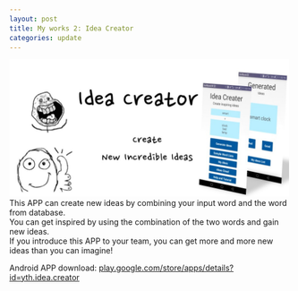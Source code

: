 ```yaml
---
layout: post
title: My works 2: Idea Creator
categories: update
---
```

<img src="/images/ideacreator.jpg" class="fit image" width="500"><br />
This APP can create new ideas by combining your input word and the word from database.<br />
You can get inspired by using the combination of the two words and gain new ideas.<br />
If you introduce this APP to your team, you can get more and more new ideas than you can imagine!<br />

Android APP download: <a href="https://play.google.com/store/apps/details?id=yth.idea.creator">play.google.com/store/apps/details?id=yth.idea.creator</a><br />

